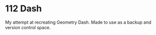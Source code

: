 # 112 Dash
My attempt at recreating Geometry Dash. Made to use as a backup and version control space.
